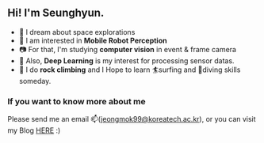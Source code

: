 ## Hi! I'm Seunghyun.
- 🌠 I dream about space explorations
- 🤖 I am interested in **Mobile Robot Perception**
- 📷 For that, I'm studying **computer vision** in event & frame camera
- 🧠 Also, **Deep Learning** is my interest for processing sensor datas.
- 🧗 I do **rock climbing** and I Hope to learn 🏄surfing and 🤿diving skills someday.

### If you want to know more about me
Please send me an email 📫(jeongmok99@koreatech.ac.kr), or you can visit my Blog [HERE](https://exciting2wednesday.tistory.com/) :)
